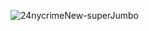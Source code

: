 ![24nycrimeNew-superJumbo](https://user-images.githubusercontent.com/92963867/229658330-adc070db-130f-400a-b6d8-5eca4db45670.jpg)
